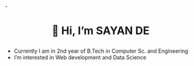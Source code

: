 -<h1><p align="center"> 👋 Hi, I’m SAYAN DE</p></h1>
-    Currently I am in 2nd year of B.Tech in Computer Sc. and  Engineering 
-    I’m interested in Web development and Data Science


<!---
sayande155/sayande155 is a ✨ special ✨ repository because its `README.md` (this file) appears on your GitHub profile.
You can click the Preview link to take a look at your changes.
--->
